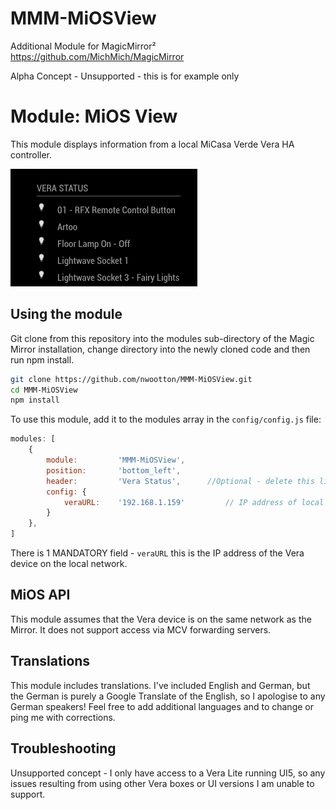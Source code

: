 # MMM-MiOSView #
Additional Module for MagicMirror²  https://github.com/MichMich/MagicMirror

Alpha Concept - Unsupported - this is for example only

# Module: MiOS View #
This module displays information from a local MiCasa Verde Vera HA controller.

![](./images/Current_version.png)

## Using the module ##

Git clone from this repository into the modules sub-directory of the Magic Mirror installation, change directory into the newly cloned code and then run npm install.

```bash
git clone https://github.com/nwootton/MMM-MiOSView.git
cd MMM-MiOSView
npm install
```
To use this module, add it to the modules array in the `config/config.js` file:

```javascript
modules: [
    {
		module: 		'MMM-MiOSView',
		position: 		'bottom_left',
		header:			'Vera Status',		//Optional - delete this line to turn OFF the header completely
		config: {
			veraURL:	'192.168.1.159' 		// IP address of local Vera box
		}
	},
]
```
There is 1 MANDATORY field - `veraURL` this is the IP address of the Vera device on the local network.

## MiOS API ##

This module assumes that the Vera device is on the same network as the Mirror. It does not support access via MCV forwarding servers.

## Translations ##

This module includes translations. I've included English and German, but the German is purely a Google Translate of the English, so I apologise to any German speakers! Feel free to add additional languages and to change or ping me with corrections.

## Troubleshooting ##

Unsupported concept - I only have access to a Vera Lite running UI5, so any issues resulting from using other Vera boxes or UI versions I am unable to support.
